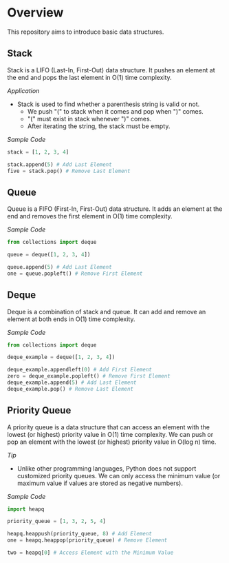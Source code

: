 # Overview

This repository aims to introduce basic data structures. 

## Stack

Stack is a LIFO (Last-In, First-Out) data structure. It pushes an element at the end and pops the last element in O(1) time complexity.

*Application*

* Stack is used to find whether a parenthesis string is valid or not.
    * We push "(" to stack when it comes and pop when ")" comes. 
    * "(" must exist in stack whenever ")" comes. 
    * After iterating the string, the stack must be empty.

*Sample Code*
```python
stack = [1, 2, 3, 4]

stack.append(5) # Add Last Element
five = stack.pop() # Remove Last Element
```

## Queue

Queue is a FIFO (First-In, First-Out) data structure. It adds an element at the end and removes the first element in O(1) time complexity.

*Sample Code*
```python
from collections import deque

queue = deque([1, 2, 3, 4])

queue.append(5) # Add Last Element
one = queue.popleft() # Remove First Element
```

## Deque

Deque is a combination of stack and queue. It can add and remove an element at both ends in O(1) time complexity.

*Sample Code*
```python
from collections import deque

deque_example = deque([1, 2, 3, 4])

deque_example.appendleft(0) # Add First Element
zero = deque_example.popleft() # Remove First Element
deque_example.append(5) # Add Last Element
deque_example.pop() # Remove Last Element
```

## Priority Queue

A priority queue is a data structure that can access an element with the lowest (or highest) priority value in O(1) time complexity. We can push or pop an element with the lowest (or highest) priority value in O(log n) time.

*Tip*

* Unlike other programming languages, Python does not support customized priority queues. We can only access the minimum value (or maximum value if values are stored as negative numbers).

*Sample Code*

```python
import heapq

priority_queue = [1, 3, 2, 5, 4]

heapq.heappush(priority_queue, 8) # Add Element
one = heapq.heappop(priority_queue) # Remove Element

two = heapq[0] # Access Element with the Minimum Value
```
